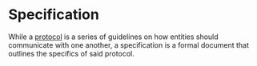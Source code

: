 # Specification

While a [protocol](/docs/glossary/protocol) is a series of guidelines on how entities should communicate with one another, a specification is a formal document that outlines the specifics of said protocol.